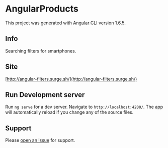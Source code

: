 # AngularProducts

This project was generated with [Angular CLI](https://github.com/angular/angular-cli) version 1.6.5.

## Info

Searching filters for smartphones.

## Site

[http://angular-filters.surge.sh/](http://angular-filters.surge.sh/)

## Run Development server

Run `ng serve` for a dev server. Navigate to `http://localhost:4200/`. The app will automatically reload if you change any of the source files.

## Support

Please [open an issue](https://github.com/NikosDev/Angular-Products/issues/new) for support.
